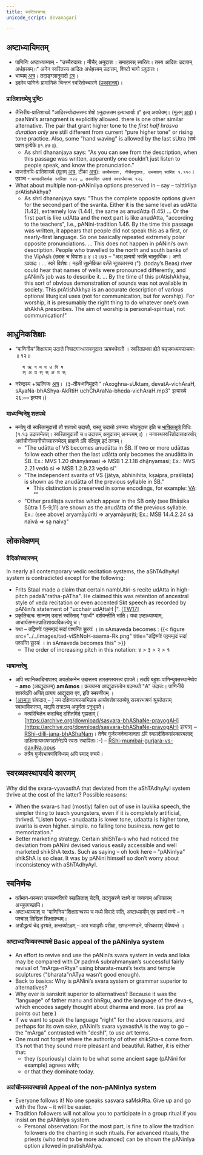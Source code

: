 ```yaml
---
title: स्वरितवचनम्
unicode_script: devanagari

---
```


## अष्टाध्यायिमतम्
- पाणिनिः अष्टाध्याय्याम् \- "उच्चैरुदात्तः। नीचैर् अनुदात्तः। समाहारस् स्वरितः। तस्य आदितः उदात्तम् अर्धह्रस्वम्॥" अनेन स्वरितस्य आदितः अर्धह्रस्वम् उदात्तम्, शिष्टो भागो ऽनुदात्तः।
- भाष्यम् [अत्र](https://archive.org/stream/Vyakarana/Mahabhashya_II#page/n31/mode/2up)। तदाङ्ग्लानुवादो [ऽत्र](https://archive.org/stream/LecturesOnPatanjalisVyakaranaMahabhashya4/LecturesOnPatanjalisMahabhashya4#page/n63/mode/2up)।
- इदमेव पाणिनेः प्रामाणिकं चिन्तनं स्वरितोच्चारणे ([प्रकाशनम्](https://agnimaan.wordpress.com/2015/04/12/%E0%A4%B8%E0%A5%8D%E0%A4%B5%E0%A4%B0%E0%A4%BF%E0%A4%A4%E0%A5%8B%E0%A4%9A%E0%A5%8D%E0%A4%9A%E0%A4%BE%E0%A4%B0%E0%A4%A3%E0%A5%87-%E0%A4%BD%E0%A4%B7%E0%A5%8D%E0%A4%9F%E0%A4%BE%E0%A4%A7%E0%A5%8D%E0%A4%AF/))।

### प्रातिशाख्येषु पुष्टिः
- तैत्तिरीय-प्रातिशाख्ये "आदिरस्योदात्तसमः शेषो ऽनुदात्तसम इत्याचार्याः॥" इत्य् अवधेयम्। (मूलम् [अत्र](http://bangla.name/citi/taittiriya/tait_dev.htm))। paaNini’s arrangment is explicitly allowed. there is one other similar alternative. The pair that grant higher tone to the *first half hrasva duration only* are still different from current "pure higher tone" or rising tone practice. Also, some "hand waving" is allowed by the last sUtra (सर्वः प्रवण इत्येके॥१.४७॥).
  - As shrI dhananjaya says: "As you can see from the description, when this passage was written, apparently one couldn’t just listen to people speak, and know the pronunciation."
- वाजसेनयि-प्रातिशाख्ये (मूलम् [अत्र](http://peterffreund.com/Vedic_Literature/shukl_yajur_veda_pratishakhya.htm), टीका [अत्र](https://archive.org/details/in.ernet.dli.2015.513471)):` उच्चैरुदात्तः, नीचैरनुदात्तः, उभयवान् स्वरितः १.११०`। एवञ्च - `चत्वारस्तिर्यक् स्वरिताः १२२ … तस्यादित उदात्तं स्वरार्धमात्रम् १२६`
- What about multiple non-pANiniiya options preserved in – say – taittiriiya prAtishAkhya?
    - As shrI dhananjaya says: "Thus the complete opposite options given for the second part of the svarita. Either it is the same level as udAtta (1.42), extremely low (1.44), the same as anudAtta (1.45) … Or the first part is like udAtta and the next part is like anudAtta, "according to the teachers", I.e., pANini-tradition 1.46. By the time this passage was written, it appears that people did not speak this as a first, or nearly-first language. So one basically repeated extremely polar opposite pronunciations. … This does not happen in pANini’s own description. People who travelled to the north and south banks of the VipAsh (उदक् च विपाशः॥ ४।२।७३ – "अञ् प्रत्ययो भवति चातुरर्थिकः। अणो ऽपवादः। … स्वरे विशेषः। महती सूक्ष्मेक्षिका वर्तते सूत्रकारस्य।")  (today’s Beas) river could hear that names of wells were pronounced differently, and pANini’s job was to describe it. … By the time of this prAtishAkhya, this sort of obvious demonstration of sounds was not available in society. This prAtishAkhya is an accurate description of various optional liturgical uses (not for communication, but for worship). For worship, it is presumably the right thing to do whatever one’s own shAkhA prescribes. The aim of worship is personal-spiritual, not communication!"

## आधुनिकशिक्षाः
- "पाणिनीय"शिक्षायाम्  उदात्ते निषादगान्धारावनुदात्त ऋषभधैवतौ । स्वरितप्रभवा ह्येते षड्जमध्यमपञ्चमाः ॥ १२॥ 
```
      ष ऋ ग म प ध नि ष
      स् अ उ स् स् अ उ स् 
```
- नरेन्द्रस्य +ऋत्विजः [अत्र](https://archive.org/details/udakashAnti-vidhi-mantra-bhAShya-parichayaH)।  (३-तीयध्वनिमुद्रणे " rAxoghna-sUktam, devatA-vichAraH, sAyaNa-bhAShya-AkRtiH uchChAraNa-bheda-vichAraH.mp3" इत्याख्ये २६:०० इत्यत्र।)

### माध्यन्दिनेषु शतपथे
- मन्त्रेषु यौ स्वरितानुदात्तौ तौ शतपथे उदात्तौ, यस्तु उदात्तो ऽनन्त्यः सोऽनुदात्त इति च [भाषिकसूत्रे](https://sa.wikisource.org/wiki/%E0%A4%AD%E0%A4%BE%E0%A4%B7%E0%A4%BF%E0%A4%95%E0%A4%B8%E0%A5%82%E0%A4%A4%E0%A5%8D%E0%A4%B0%E0%A4%BE%E0%A4%A3%E0%A4%BF) विधिः (१.१३ उदात्तमेतत्। स्वरितानुदात्तौ च॥ उदात्तम् अनुदात्तम् अनन्त्यम्॥) । मन्त्रस्थस्वरितोदात्ताक्षरयोर् अर्वाचीनोच्चनीचोच्चारणभेदम् ब्राह्मणे ऽपि रक्षितुम् इदं तन्त्रम्।
  - "The udātta of VS becomes anudātta in ŚB. If two or more udāttas follow each other then  the last udātta only becomes the anudātta in ŚB. Ex.: MVS 1.20 dhānyàmasi => MŚB 1.2.1.18 dhā̱nyamasi; Ex.: MVS 2.21 vedò si => MŚB 1.2.9.23 ve̱do si"
  - "The independent svarita of VS {jātya, abhinihita, kṣaipra, praśliṣṭa} is shown as the anudātta of the previous syllable in ŚB."
    - This distinction is preserved in some encodings, for example: [VA](http://vedavid.org/accent.html): ""
  - "Other praśliṣṭa svaritas which appear in the ŚB only (see Bhāṣika Sūtra 1.5-9,11) are shown as the anudātta of the previous syllable. Ex.: (see above) aryamā̀yúríti  => arya̱māyuri̱ti; Ex.: MŚB 14.4.2.24 sá naìvá => sa̱ naiva̱"

## लोकावेक्षणम्
### वैदिकोच्चारणम्
In nearly all contemporary vedic recitation systems, the aShTAdhyAyI system is contradicted except for the following:

- Frits Staal made a claim that certain nambUtiri-s recite udAtta in high-pitch pada&"ratha-pATha". He claimed this was retention of ancestral style of veda recitation or even accented Skt speech as recorded by pANini’s statement of "ucchair udAttaH |". \[[TW17](https://twitter.com/blog_supplement/status/818991564290719744)\]
- प्रकृतिऋचः साम्नाम् उदात्तं स्वरिताद् \*ऊर्ध्वं\* दर्शयन्तीति भाति। यथा ऽष्टाध्याय्याम्, आचार्यसम्मतप्रातिशाख्यविकल्पेषु च।
- यथा – तद्विष्णोः॑ पर॒मम्प॒दं सदा॑ पश्यन्ति सू॒रयः॑ । in sAmaveda becomes :
    {{< figure src="../../images/tad-viShNoH-saama-Rk.png" title="तद्विष्णोः॑ पर॒मम्प॒दं सदा॑ पश्यन्ति सू॒रयः॑ । in sAmaveda becomes this" >}}  
    - The order of increasing pitch in this notation:  ४ > ३ > २ > १

### भाषान्तरेषु
- अपि स्पानिकादिभाषास्व् अवलोकनेन उदात्तस्य तारतमस्वरत्वं ज्ञायते। तदपि बहुशः पाणिन्युक्तस्थानेष्वेव – **amo** (आद्युदात्तम्) **amAmos**। प्रत्ययस्य आद्युदात्तत्वेन पदमध्यो "A" उदात्तः। पाणिनीये शास्त्रेऽपि अपित् प्रत्यय आद्युदात्त एव, इति स्मरणीयम् ।
- \[[अस्मात्](https://groups.google.com/forum/#!topic/bvparishat/hCsuyr1TBYA) संवादात् – \] मम दक्षिणात्यस्याभिप्राय आर्यावर्त्तवास्तव्येषु सस्वरभाषणं श्रूयतेतराम् स्वाभाविकतया, यद्यपि तत्राऽप्य् अपूर्णता ऽनुभूयते।
    - मत्परिचितेन कदाचिद् दर्शितमिदं गृह्यताम् ( [https://archive.org/download/sasvara-bhAShaNe-prayogAH](https://archive.org/download/sasvara-bhAShaNe-prayogAH) इत्यत्र) –[RShi-dilli-jana-bhAShaNam](https://archive.org/download/sasvara-bhAShaNe-prayogAH/RShi-dilli-jana-bhAShaNa-darshanam.opus)। तेनैव गुर्जरजनेनाजानता ऽपि स्वप्रादेशिकसंस्कारबलाद् दाक्षिणात्यभाषणदर्शनेऽपि स्वराः स्थापिताः :-) – [RShi-mumbai-gurjara-vs-daxiNa.opus](https://archive.org/download/sasvara-bhAShaNe-prayogAH/RShi-mumbai-gurjara-vs-daxiNa.opus)
    - तत्रैव गुर्जरभाषणविविध्यम् अपि स्याद् रुचये।

## स्वरव्यवस्थापर्याये कारणम्
Why did the svara-vyavasthA that deviated from the aShTAdhyAyI system thrive at the cost of the latter? Possible reasons:
- When the svara-s had (mostly) fallen out of use in laukika speech, the simpler thing to teach youngsters, even if it is completely artificial, thrived. "Listen boys – anudaatta is lower tone, udaatta is higher tone, svarita is even higher. simple. no falling tone business. now get to memorization."
- Better marketing strategy. Certain shiShTa-s who had noticed the deviation from pANini devised various easily accessible and well marketed shikShA texts. Such as saying – oh look here – "pANinIya" shikShA is so clear. It was by pANini himself so don’t worry about inconsistency with aShTAdhyAyI.

## स्वनिर्णयः
- वर्तमान-परम्परा उच्चरणविषये स्खलिताश् चेदपि, तदनुसरणे रक्षणे वा जनानाम् अधिकारम् अभ्युपगच्छामि।
- अष्टाध्याय्याश् च "पाणिनिय"शिक्षाग्रन्थस्य च मध्ये विवादे सति, अष्टाध्यायीम् एव प्रमाणं मन्ये – न पश्चाल् लिखितं शिक्षाग्रन्थम्।
- अत्रौद्धत्यं चेद् दृश्यते, क्षन्तव्योऽहम् – अत्र भवादृशैः परीक्षा, खण्डनमण्डने, परिष्कारश् चैवेष्यन्ते ।

### अष्टाध्यायिव्यवस्थापक्षे Basic appeal of the pANinIya system

- An effort to revive and use the pANini’s svara system in veda and loka may be compared with Dr padmA subrahmanyan’s successful fairly revival of "mArga-nRtya" using bharata-muni’s texts and temple sculptures ("bharata"nATya wasn’t good enough).
- Back to basics: Why is pANini’s svara system or grammar superior to alternatives?
- Why ever is sanskrit superior to alternatives? Because it was the "language" of father manu and bhRgu, and the language of the deva-s, which encodes sagely thought about dharma and more. (as prof aa points out [here](https://agnimaan.wordpress.com/2016/05/19/%e0%a4%95%e0%a5%81%e0%a4%a4%e0%a4%83-%e0%a4%b8%e0%a4%82%e0%a4%b8%e0%a5%8d%e0%a4%95%e0%a5%83%e0%a4%a4%e0%a4%b8%e0%a5%8d%e0%a4%af-%e0%a4%aa%e0%a5%8d%e0%a4%b0%e0%a4%ad%e0%a5%81%e0%a4%a4%e0%a5%8d%e0%a4%b5/) )
- If we want to speak the language "right" for the above reasons, and perhaps for its own sake, pANini’s svara vyavasthA is the way to go – the "mArga" contrasted with "deshI", to use art terms.
- One must not forget where the authority of other shikSha-s come from. It’s not that they sound more pleasant and beautiful. Rather, it is either that:
    - they (spuriously) claim to be what some ancient sage (pANini for example) agrees with;
    - or that they dominate today.

### अर्वाचीनव्यवस्थापक्षे Appeal of the non-pANinIya system

- Everyone follows it! No one speaks sasvara saMskRta. Give up and go with the flow – it will be easier.
- Tradition followers will not allow you to participate in a group ritual if you insist on the pANinIya system.
    - Personal observation: For the most part, is fine to allow the tradition followers do the chanting in such rituals. For advanced rituals, the priests (who tend to be more advanced) can be shown the pANinIya option allowed in pratishAkhya.
